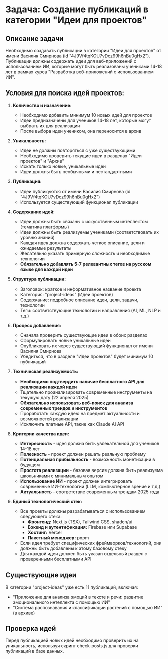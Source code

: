 # Задача: Создание публикаций в категории "Идеи для проектов"

## Описание задачи
Необходимо создавать публикации в категории "Идеи для проектов" от имени Василия Смирнова (id "4J9Vf4tqKOU7vDcz99h6nBu0gHx2"). Публикации должны содержать идеи для веб-приложений с использованием ИИ, которые могут быть реализованы учениками 14-18 лет в рамках курса "Разработка веб-приложений с использованием ИИ".

## Условия для поиска идей проектов:

1. **Количество и назначение:**
   - Необходимо добавить минимум 10 новых идей для проектов
   - Идеи предназначены для учеников 14-18 лет, которые могут выбрать их для реализации
   - После выбора идеи учеником, она переносится в архив

2. **Уникальность:**
   - Идеи не должны повторяться с уже существующими
   - Необходимо проверить текущие идеи в разделах "Идеи проектов" и "Архив"
   - Искать только новые, уникальные идеи
   - Идеи должны быть необычными и нестандартными

3. **Публикация:**
   - Идеи публикуются от имени Василия Смирнова (id "4J9Vf4tqKOU7vDcz99h6nBu0gHx2")
   - Используется существующий функционал публикации

4. **Содержание идей:**
   - Идеи должны быть связаны с искусственным интеллектом (тематика платформы)
   - Идеи должны быть реализуемы учениками (соответствовать их уровню знаний)
   - Каждая идея должна содержать четкое описание, цели и ожидаемые результаты
   - Желательно указать примерную сложность и необходимые технологии
   - **Обязательно добавлять 5-7 релевантных тегов на русском языке для каждой идеи**

5. **Структура публикации:**
   - Заголовок: краткое и информативное название проекта
   - Категория: "project-ideas" (Идеи проектов)
   - Содержание: подробное описание идеи, цели, задачи, технологии
   - Теги: соответствующие технологии и направления (AI, ML, NLP и т.д.)

6. **Процесс добавления:**
   - Сначала проверить существующие идеи в обоих разделах
   - Сформулировать новые уникальные идеи
   - Опубликовать их через существующий функционал от имени Василия Смирнова
   - Убедиться, что в разделе "Идеи проектов" будет минимум 10 публикаций

7. **Техническая реализуемость:**
   - **Необходимо подтвердить наличие бесплатного API для реализации каждой идеи**
   - Тщательно проанализировать современные инструменты на текущую дату (22 апреля 2025)
   - **Обязательно использовать веб-поиск для анализа современных трендов и инструментов**
   - Проработать каждую идею на предмет актуальности и возможностей реализации
   - Исключить платные API, такие как Claude AI API

8. **Критерии качества идеи:**
   - **Интересность** - идея должна быть увлекательной для учеников 14-18 лет
   - **Полезность** - проект должен решать реальную проблему
   - **Потенциальная прибыльность** - возможность монетизации в будущем
   - **Простота реализации** - базовая версия должна быть реализуема школьниками с минимальным опытом
   - **Использование ИИ** - проект должен интегрировать современные ИИ-технологии (LLM, компьютерное зрение и т.д.)
   - **Актуальность** - соответствие современным трендам 2025 года

9. **Единый технологический стек:**
   - Все проекты должны разрабатываться с использованием следующего стека:
     - **Фронтенд:** Next.js (TSX), Tailwind CSS, shadcn/ui
     - **Бэкенд и аутентификация:** Firebase или Supabase
     - **Хостинг:** Vercel
     - **Пакетный менеджер:** pnpm
   - Если идея требует специфических фреймворков/технологий, они должны быть добавлены к этому базовому стеку
   - Для каждой идеи должен быть указан отдельный раздел с проверенными бесплатными API

## Существующие идеи
В категории "project-ideas" уже есть 11 публикаций, включая:
- "Приложение для анализа эмоций в тексте и речи: развитие эмоционального интеллекта с помощью ИИ"
- "Система распознавания и классификации растений с помощью ИИ" (в архиве)

## Проверка идей
Перед публикацией новых идей необходимо проверить их на уникальность, используя скрипт check-posts.js для проверки публикаций в базе данных.
